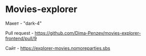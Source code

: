 # Movies-explorer

Макет - "dark-4"

Pull request - https://github.com/Dima-Penzev/movies-explorer-frontend/pull/9

Сайт - https://explorer-movies.nomoreparties.sbs
